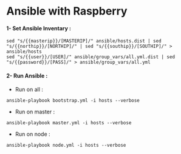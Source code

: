 Ansible with Raspberry
=======================

#### 1- Set Ansible Inventary :
```
sed "s/{{masterip}}/[MASTERIP]/" ansible/hosts.dist | sed "s/{{northip}}/[NORTHIP]/" | sed "s/{{southip}}/[SOUTHIP]/" > ansible/hosts
sed "s/{{user}}/[USER]/" ansible/group_vars/all.yml.dist | sed "s/{{password}}/[PASS]/" > ansible/group_vars/all.yml
```

#### 2- Run Ansible :
- Run on all :
```
ansible-playbook bootstrap.yml -i hosts --verbose
```
- Run on master :
```
ansible-playbook master.yml -i hosts --verbose
```
- Run on node :
```
ansible-playbook node.yml -i hosts --verbose
```